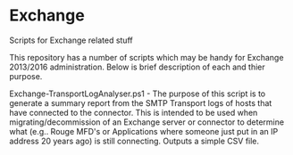 # Exchange
Scripts for Exchange related stuff

This repository has a number of scripts which may be handy for Exchange 2013/2016 administration. Below is brief description of each and thier purpose.

Exchange-TransportLogAnalyser.ps1 - The purpose of this script is to generate a summary report from the SMTP Transport logs of hosts that have connected to the connector. This is intended to be used when migrating/decommission of an Exchange server or connector to determine what (e.g.. Rouge MFD's or Applications where someone just put in an IP address 20 years ago) is still connecting. Outputs a simple CSV file.
